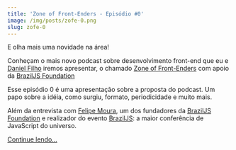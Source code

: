 ```yaml
---
title: 'Zone of Front-Enders - Episódio #0'
image: /img/posts/zofe-0.png
slug: zofe-0
---
```


E olha mais uma novidade na área!

Conheçam o mais novo podcast sobre desenvolvimento front-end que eu e [Daniel Filho](http://danielfilho.info) iremos apresentar, o chamado [Zone of Front-Enders](http://zofe.com.br/) com apoio da [BrazilJS Foundation](http://braziljs.org/)

Esse episódio 0 é uma apresentação sobre a proposta do podcast. Um papo sobre a idéia, como surgiu, formato, periodicidade e muito mais.

Além da entrevista com [Felipe Moura](http://felipenmoura.org), um dos fundadores da [BrazilJS Foundation](http://braziljs.org/) e realizador do evento [BrazilJS](http://braziljs.com.br): a maior conferência de JavaScript do universo.

[Continue lendo…](http://zofe.com.br/zofe-0-apresentacao-do-zone-of-front-enders)